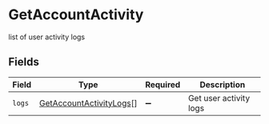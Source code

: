 # GetAccountActivity

list of user activity logs


## Fields

| Field                                                                     | Type                                                                      | Required                                                                  | Description                                                               |
| ------------------------------------------------------------------------- | ------------------------------------------------------------------------- | ------------------------------------------------------------------------- | ------------------------------------------------------------------------- |
| `logs`                                                                    | [GetAccountActivityLogs](../../models/shared/getaccountactivitylogs.md)[] | :heavy_minus_sign:                                                        | Get user activity logs                                                    |
